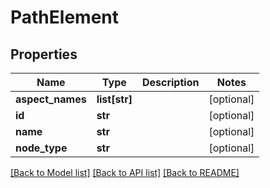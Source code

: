 # PathElement

## Properties
Name | Type | Description | Notes
------------ | ------------- | ------------- | -------------
**aspect_names** | **list[str]** |  | [optional] 
**id** | **str** |  | [optional] 
**name** | **str** |  | [optional] 
**node_type** | **str** |  | [optional] 

[[Back to Model list]](../README.md#documentation-for-models) [[Back to API list]](../README.md#documentation-for-api-endpoints) [[Back to README]](../README.md)

